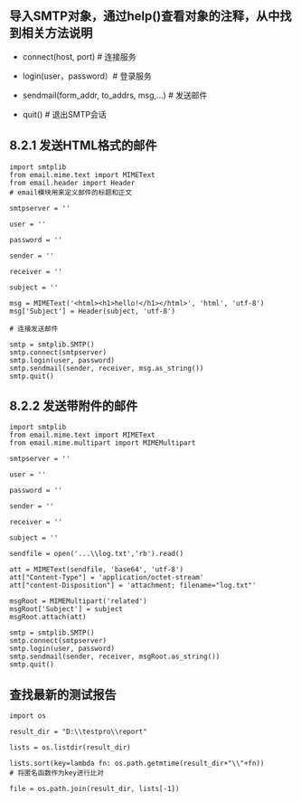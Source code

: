 ## 导入SMTP对象，通过help()查看对象的注释，从中找到相关方法说明

- connect(host, port) # 连接服务

- login(user，password）# 登录服务

- sendmail(form_addr, to_addrs, msg,...) # 发送邮件

- quit() # 退出SMTP会话

## 8.2.1 发送HTML格式的邮件

    import smtplib
    from email.mime.text import MIMEText
    from email.header import Header
    # email模块用来定义邮件的标题和正文

    smtpserver = ''
    
    user = ''

    password = ''

    sender = ''

    receiver = ''
    
    subject = ''

    msg = MIMEText('<html><h1>hello!</h1></html>', 'html', 'utf-8')
    msg['Subject'] = Header(subject, 'utf-8')

    # 连接发送邮件

    smtp = smtplib.SMTP()
    smtp.connect(smtpserver)
    smtp.login(user, password)
    smtp.sendmail(sender, receiver, msg.as_string())
    smtp.quit()

## 8.2.2 发送带附件的邮件

    import smtplib
    from email.mime.text import MIMEText
    from email.mime.multipart import MIMEMultipart

    smtpserver = ''
    
    user = ''

    password = ''

    sender = ''

    receiver = ''
    
    subject = ''

    sendfile = open('...\\log.txt','rb').read()

    att = MIMEText(sendfile, 'base64', 'utf-8')
    att["Content-Type"] = 'application/octet-stream'
    att["content-Disposition"] = 'attachment; filename="log.txt"'

    msgRoot = MIMEMultipart('related')
    msgRoot['Subject'] = subject
    msgRoot.attach(att)

    smtp = smtplib.SMTP()
    smtp.connect(smtpserver)
    smtp.login(user, password)
    smtp.sendmail(sender, receiver, msgRoot.as_string())
    smtp.quit()

## 查找最新的测试报告

    import os

    result_dir = "D:\\testpro\\report"

    lists = os.listdir(result_dir)

    lists.sort(key=lambda fn: os.path.getmtime(result_dir+"\\"+fn))
    # 将匿名函数作为key进行比对

    file = os.path.join(result_dir, lists[-1])

    

    